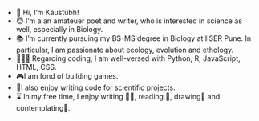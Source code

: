 - 👋 Hi, I’m Kaustubh!
- 😇 I’m a an amateuer poet and writer, who is interested in science as well, especially in Biology. 
- 📚 I’m currently pursuing my BS-MS degree in Biology at IISER Pune. In particular, I am passionate about ecology, evolution and ethology.
- 👨🏻‍💻 Regarding coding, I am well-versed with Python, R, JavaScript, HTML, CSS. 
- 🎮I am fond of building games. 
- 🧬I also enjoy writing code for scientific projects.
- ⌛ In my free time, I enjoy writing ✍🏻, reading 📖, drawing🎨 and contemplating💭. 

<!---
Kaustubh522/Kaustubh522 is a ✨ special ✨ repository because its `README.md` (this file) appears on your GitHub profile.
You can click the Preview link to take a look at your changes.
--->

